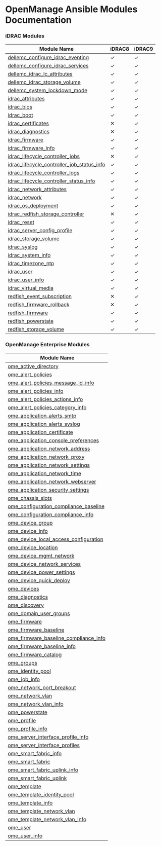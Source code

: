 <!--
Copyright (c) 2023 Dell Inc., or its subsidiaries. All Rights Reserved.

Licensed under the GPL, Version 3.0 (the "License");
you may not use this file except in compliance with the License.
You may obtain a copy of the License at

    https://www.gnu.org/licenses/gpl-3.0.txt
-->
# OpenManage Ansible Modules Documentation

### iDRAC Modules
| Module Name                                                                                              | iDRAC8 | iDRAC9 |
| ---------------------------------------------------------------------------------------------------- | ------ | ------ |
| [dellemc_configure_idrac_eventing](modules/dellemc_configure_idrac_eventing.rst)                     | ✓      | ✓      |
| [dellemc_configure_idrac_services](modules/dellemc_configure_idrac_services.rst)                     | ✓      | ✓      |
| [dellemc_idrac_lc_attributes](modules/dellemc_idrac_lc_attributes.rst)                               | ✓      | ✓      |
| [dellemc_idrac_storage_volume](modules/dellemc_idrac_storage_volume.rst)                             | ✓      | ✓      |
| [dellemc_system_lockdown_mode](modules/dellemc_system_lockdown_mode.rst)                             | ✓      | ✓      |
| [idrac_attributes](modules/idrac_attributes.rst)                                                     | ✓      | ✓      |
| [idrac_bios](modules/idrac_bios.rst)                                                                 | ✓      | ✓      |
| [idrac_boot](modules/idrac_boot.rst)                                                                 | ✓      | ✓      |
| [idrac_certificates](modules/idrac_certificates.rst)                                                 | ✕      | ✓      |
| [idrac_diagnostics](modules/idrac_diagnostics.rst)                                                   | ✕      | ✓      |
| [idrac_firmware](modules/idrac_firmware.rst)                                                         | ✓      | ✓      |
| [idrac_firmware_info](modules/idrac_firmware_info.rst)                                               | ✓      | ✓      |
| [idrac_lifecycle_controller_jobs](modules/idrac_lifecycle_controller_jobs.rst)                       | ✕      | ✓      |
| [idrac_lifecycle_controller_job_status_info](modules/idrac_lifecycle_controller_job_status_info.rst) | ✓      | ✓      |
| [idrac_lifecycle_controller_logs](modules/idrac_lifecycle_controller_logs.rst)                       | ✓      | ✓      |
| [idrac_lifecycle_controller_status_info](modules/idrac_lifecycle_controller_status_info.rst)         | ✓      | ✓      |
| [idrac_network_attributes](modules/idrac_network_attributes.rst)                                     | ✓      | ✓      |
| [idrac_network](modules/idrac_network.rst)                                                           | ✓      | ✓      |
| [idrac_os_deployment](modules/idrac_os_deployment.rst)                                               | ✓      | ✓      |
| [idrac_redfish_storage_controller](modules/idrac_redfish_storage_controller.rst)                     | ✕      | ✓      |
| [idrac_reset](modules/idrac_reset.rst)                                                               | ✓      | ✓      |
| [idrac_server_config_profile](modules/idrac_server_config_profile.rst)                               | ✓      | ✓      |
| [idrac_storage_volume](modules/idrac_storage_volume.rst)                                             | ✓      | ✓      |
| [idrac_syslog](modules/idrac_syslog.rst)                                                             | ✓      | ✓      |
| [idrac_system_info](modules/idrac_system_info.rst)                                                   | ✓      | ✓      |
| [idrac_timezone_ntp](modules/idrac_timezone_ntp.rst)                                                 | ✓      | ✓      |
| [idrac_user](modules/idrac_user.rst)                                                                 | ✓      | ✓      |
| [idrac_user_info](modules/idrac_user_info.rst)                                                       | ✓      | ✓      |
| [idrac_virtual_media](modules/idrac_virtual_media.rst)                                               | ✓      | ✓      |
| [redfish_event_subscription](modules/redfish_event_subscription.rst)                                 | ✕      | ✓      |
| [redfish_firmware_rollback](modules/redfish_firmware_rollback.rst)                                   | ✕      | ✓      |
| [redfish_firmware](modules/redfish_firmware.rst)                                                     | ✓      | ✓      |
| [redfish_powerstate](modules/redfish_powerstate.rst)                                                 | ✓      | ✓      |
| [redfish_storage_volume](modules/redfish_storage_volume.rst)                                         | ✓      | ✓      | 

### OpenManage Enterprise Modules

|  Module Name                                                                               |
| ------------------------------------------------------------------------------------------ |
| [ome_active_directory](modules/ome_active_directory.rst)                                   |
| [ome_alert_policies](modules/ome_alert_policies.rst)                                       |
| [ome_alert_policies_message_id_info](modules/ome_alert_policies_message_id_info.rst)       |
| [ome_alert_policies_info](modules/ome_alert_policies_info.rst)                             |
| [ome_alert_policies_actions_info](modules/ome_alert_policies_actions_info.rst)             |
| [ome_alert_policies_category_info](modules/ome_alert_policies_category_info.rst)           |
| [ome_application_alerts_smtp](modules/ome_application_alerts_smtp.rst)                     |
| [ome_application_alerts_syslog](modules/ome_application_alerts_syslog.rst)                 |
| [ome_application_certificate](modules/ome_application_certificate.rst)                     |
| [ome_application_console_preferences](modules/ome_application_console_preferences.rst)     |
| [ome_application_network_address](modules/ome_application_network_address.rst)             |
| [ome_application_network_proxy](modules/ome_application_network_proxy.rst)                 |
| [ome_application_network_settings](modules/ome_application_network_settings.rst)           |
| [ome_application_network_time](modules/ome_application_network_time.rst)                   |
| [ome_application_network_webserver](modules/ome_application_network_webserver.rst)         |
| [ome_application_security_settings](modules/ome_application_security_settings.rst)         |
| [ome_chassis_slots](modules/ome_chassis_slots.rst)                                         |
| [ome_configuration_compliance_baseline](modules/ome_configuration_compliance_baseline.rst) |
| [ome_configuration_compliance_info](modules/ome_configuration_compliance_info.rst)         |
| [ome_device_group](modules/ome_device_group.rst)                                           |
| [ome_device_info](modules/ome_device_info.rst)                                             |
| [ome_device_local_access_configuration](modules/ome_device_local_access_configuration.rst) |
| [ome_device_location](modules/ome_device_location.rst)                                     |
| [ome_device_mgmt_network](modules/ome_device_mgmt_network.rst)                             |
| [ome_device_network_services](modules/ome_device_network_services.rst)                     |
| [ome_device_power_settings](modules/ome_device_power_settings.rst)                         |
| [ome_device_quick_deploy](modules/ome_device_quick_deploy.rst)                             |
| [ome_devices](modules/ome_devices.rst)                                                     |
| [ome_diagnostics](modules/ome_diagnostics.rst)                                             |
| [ome_discovery](modules/ome_discovery.rst)                                                 |
| [ome_domain_user_groups](modules/ome_domain_user_groups.rst)                               |
| [ome_firmware](modules/ome_firmware.rst)                                                   |
| [ome_firmware_baseline](modules/ome_firmware_baseline.rst)                                 |
| [ome_firmware_baseline_compliance_info](modules/ome_firmware_baseline_compliance_info.rst) |
| [ome_firmware_baseline_info](modules/ome_firmware_baseline_info.rst)                       |
| [ome_firmware_catalog](modules/ome_firmware_catalog.rst)                                   |
| [ome_groups](modules/ome_groups.rst)                                                       |
| [ome_identity_pool](modules/ome_identity_pool.rst)                                         |
| [ome_job_info](modules/ome_job_info.rst)                                                   |
| [ome_network_port_breakout](modules/ome_network_port_breakout.rst)                         |
| [ome_network_vlan](modules/ome_network_vlan.rst)                                           |
| [ome_network_vlan_info](modules/ome_network_vlan_info.rst)                                 |
| [ome_powerstate](modules/ome_powerstate.rst)                                               |
| [ome_profile](modules/ome_profile.rst)                                                     |
| [ome_profile_info](modules/ome_profile_info.rst)                                           |
| [ome_server_interface_profile_info](modules/ome_server_interface_profile_info.rst)         |
| [ome_server_interface_profiles](modules/ome_server_interface_profiles.rst)                 |
| [ome_smart_fabric_info](modules/ome_smart_fabric_info.rst)                                 |
| [ome_smart_fabric](modules/ome_smart_fabric.rst)                                           |
| [ome_smart_fabric_uplink_info](modules/ome_smart_fabric_uplink_info.rst)                   |
| [ome_smart_fabric_uplink](modules/ome_smart_fabric_uplink.rst)                             |
| [ome_template](modules/ome_template.rst)                                                   |
| [ome_template_identity_pool](modules/ome_template_identity_pool.rst)                       |
| [ome_template_info](modules/ome_template_info.rst)                                         |
| [ome_template_network_vlan](modules/ome_template_network_vlan.rst)                         |
| [ome_template_network_vlan_info](modules/ome_template_network_vlan_info.rst)               |
| [ome_user](modules/ome_user.rst)                                                           |
| [ome_user_info](modules/ome_user_info.rst)                                                 |